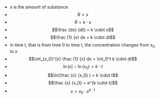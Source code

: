 - $x$ is the amount of substance
- $$R \propto x$$
- $$R = k \cdot x$$
- $$\frac {dx} {dt} = k \cdot x$$
- $$\frac {1} {x} dx = k \cdot dt$$
- in time t, that is from time 0 to time t, the concentration changes from $x_0$ to $x$
- $$\int_{x_0}^{x} \frac {1} {x} dx = \int_0^t k \cdot dt$$
- $$\ln(x)-\ln(x_0) = k \cdot t$$
- $$\ln(\frac {x} {x_0} ) = k \cdot t$$
- $$\frac {x} {x_0} = e^{k \cdot t}$$
- $$x = x_0 \cdot e^{k \cdot t}$$